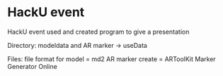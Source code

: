 HackU event
========================

HackU event used and created program to give a presentation

Directory:
modeldata and AR marker -> useData

Files:
file format for model = md2
AR marker create = ARToolKit Marker Generator Online